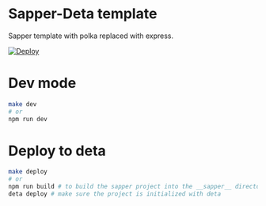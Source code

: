 # Sapper-Deta template

Sapper template with polka replaced with express. 

[![Deploy](https://button.deta.dev/1/svg)](https://go.deta.dev/deploy?repo=https://github.com/Uvacoder/sapper-deta-template-2)

# Dev mode

```bash
make dev 
# or
npm run dev
```

# Deploy to deta

```bash
make deploy
# or 
npm run build # to build the sapper project into the __sapper__ directory
deta deploy # make sure the project is initialized with deta
```

